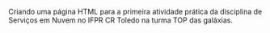Criando uma página HTML para a primeira atividade prática da  disciplina de Serviços em Nuvem no IFPR CR Toledo na turma TOP das galáxias.
